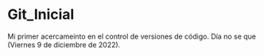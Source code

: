 # Git_Inicial
Mi primer acercameinto en el control de versiones de código.
Día no se que (Viernes 9 de diciembre de 2022).
